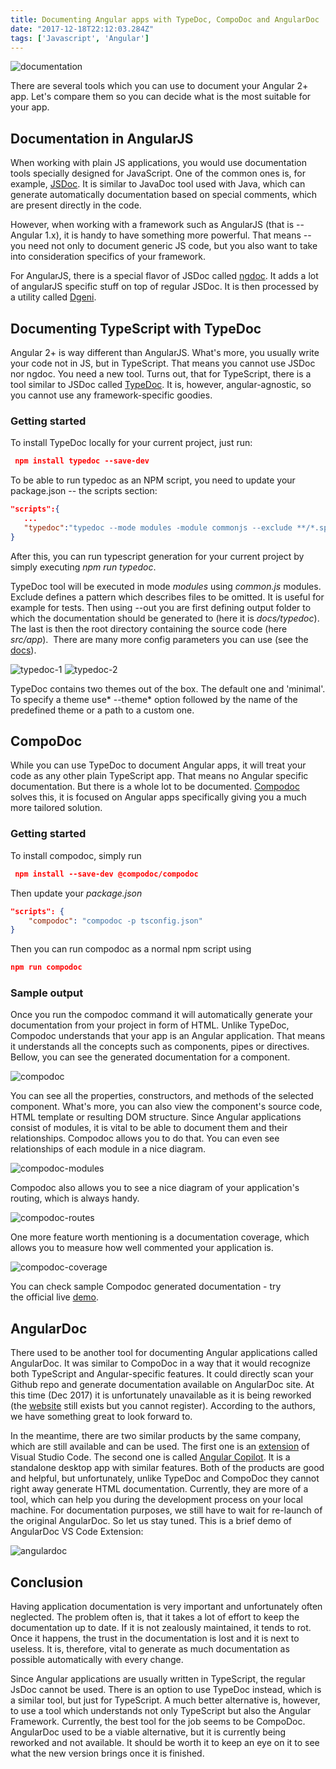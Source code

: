 ```yaml
---
title: Documenting Angular apps with TypeDoc, CompoDoc and AngularDoc
date: "2017-12-18T22:12:03.284Z"
tags: ['Javascript', 'Angular']
---
```

![documentation](./documentation.jpg)

There are several tools which you can use to document your Angular 2+ app. Let's compare them so you can decide what is the most suitable for your app.

Documentation in AngularJS
--------------------------

When working with plain JS applications, you would use documentation tools specially designed for JavaScript. One of the common ones is, for example, [JSDoc](http://usejsdoc.org/). It is similar to JavaDoc tool used with Java, which can generate automatically documentation based on special comments, which are present directly in the code.

However, when working with a framework such as AngularJS (that is -- Angular 1.x), it is handy to have something more powerful. That means -- you need not only to document generic JS code, but you also want to take into consideration specifics of your framework.

For AngularJS, there is a special flavor of JSDoc called [ngdoc](https://github.com/angular/angular.js/wiki/Writing-AngularJS-Documentation). It adds a lot of angularJS specific stuff on top of regular JSDoc. It is then processed by a utility called [Dgeni](https://github.com/angular/dgeni).

Documenting TypeScript with TypeDoc
-----------------------------------

Angular 2+ is way different than AngularJS. What's more, you usually write your code not in JS, but in TypeScript. That means you cannot use JSDoc nor ngdoc. You need a new tool. Turns out, that for TypeScript, there is a tool similar to JSDoc called [TypeDoc](http://typedoc.org/). It is, however, angular-agnostic, so you cannot use any framework-specific goodies.

### Getting started

To install TypeDoc locally for your current project, just run:

```json
 npm install typedoc --save-dev
```

To be able to run typedoc as an NPM script, you need to update your package.json -- the scripts section:

```json
"scripts":{
   ...
   "typedoc":"typedoc --mode modules -module commonjs --exclude **/*.spec.ts --out docs/typedoc src/app"
}
```

After this, you can run typescript generation for your current project by simply executing *npm run typedoc*.

TypeDoc tool will be executed in mode *modules* using *common.js* modules. Exclude defines a pattern which describes files to be omitted. It is useful for example for tests. Then using \--out you are first defining output folder to which the documentation should be generated to (here it is *docs/typedoc*). The last is then the root directory containing the source code (here *src/app*).  There are many more config parameters you can use (see the [docs](https://github.com/TypeStrong/typedoc)).

![typedoc-1](./documentation-typedoc.png)
![typedoc-2](./documentation-typedoc-2.png)

TypeDoc contains two themes out of the box. The default one and 'minimal'. To specify a theme use* \--theme* option followed by the name of the predefined theme or a path to a custom one.

CompoDoc
--------

While you can use TypeDoc to document Angular apps, it will treat your code as any other plain TypeScript app. That means no Angular specific documentation. But there is a whole lot to be documented. [Compodoc](https://compodoc.github.io/website/) solves this, it is focused on Angular apps specifically giving you a much more tailored solution.

### Getting started

To install compodoc, simply run

```json
 npm install --save-dev @compodoc/compodoc
```

Then update your *package.json*

```json
"scripts": {
    "compodoc": "compodoc -p tsconfig.json"
}
```

Then you can run compodoc as a normal npm script using

```json
npm run compodoc
```

### Sample output

Once you run the compodoc command it will automatically generate your documentation from your project in form of HTML. Unlike TypeDoc, Compodoc understands that your app is an Angular application. That means it understands all the concepts such as components, pipes or directives. Bellow, you can see the generated documentation for a component.

![compodoc](./documentation-compodoc.png)

You can see all the properties, constructors, and methods of the selected component. What\'s more, you can also view the component\'s source code, HTML template or resulting DOM structure. Since Angular applications consist of modules, it is vital to be able to document them and their relationships. Compodoc allows you to do that. You can even see relationships of each module in a nice diagram.

![compodoc-modules](./documentation-compodoc-modules.png)

Compodoc also allows you to see a nice diagram of your application\'s routing, which is always handy.

![compodoc-routes](./documentation-compodoc-routes.png)

One more feature worth mentioning is a documentation coverage, which allows you to measure how well commented your application is.

![compodoc-coverage](./documentation-compodoc-coverage.png)

You can check sample Compodoc generated documentation - try the official live [demo](https://compodoc.github.io/compodoc-demo-todomvc-angular/).

AngularDoc
----------

There used to be another tool for documenting Angular applications called AngularDoc. It was similar to CompoDoc in a way that it would recognize both TypeScript and Angular-specific features. It could directly scan your Github repo and generate documentation available on AngularDoc site. At this time (Dec 2017) it is unfortunately unavailable as it is being reworked (the [website](https://angulardoc.io/main) still exists but you cannot register). According to the authors, we have something great to look forward to.

In the meantime, there are two similar products by the same company, which are still available and can be used. The first one is an [extension](https://marketplace.visualstudio.com/items?itemName=AngularDoc.angulardoc-vscode) of Visual Studio Code. The second one is called [Angular Copilot](https://angulardoc.github.io/products/). It is a standalone desktop app with similar features. Both of the products are good and helpful, but unfortunately, unlike TypeDoc and CompoDoc they cannot right away generate HTML documentation. Currently, they are more of a tool, which can help you during the development process on your local machine. For documentation purposes, we still have to wait for re-launch of the original AngularDoc. So let us stay tuned. This is a brief demo of AngularDoc VS Code Extension:

![angulardoc](./documentation-angulardoc-extension.gif)

Conclusion
----------

Having application documentation is very important and unfortunately often neglected. The problem often is, that it takes a lot of effort to keep the documentation up to date. If it is not zealously maintained, it tends to rot. Once it happens, the trust in the documentation is lost and it is next to useless. It is, therefore, vital to generate as much documentation as possible automatically with every change.

Since Angular applications are usually written in TypeScript, the regular JsDoc cannot be used. There is an option to use TypeDoc instead, which is a similar tool, but just for TypeScript. A much better alternative is, however, to use a tool which understands not only TypeScript but also the Angular Framework. Currently, the best tool for the job seems to be CompoDoc. AngularDoc used to be a viable alternative, but it is currently being reworked and not available. It should be worth it to keep an eye on it to see what the new version brings once it is finished.
